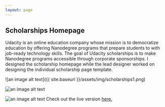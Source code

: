 ```yaml
---
layout: page
---
```



## Scholarships Homepage

Udacity is an online education company whose mission is to democratize education by offering Nanodegree programs that prepare students to with job-ready technology skills. The goal of Udacity scholarships is to make Nanodegree programs accessible through corporate sponsorships. I designed the scholarship homepage while the lead designer worked on designing the individual scholarship page template.

![an image alt text]({{ site.baseurl }}/assets/img/scholarships1.png)



![an image alt text]({{base.siteurl}}/assets/img/scholarships2.png)

![an image alt text]({{base.siteurl}}/assets/img/scholarships3.png)
Check out the live version
<a href="https://www.udacity.com/scholarships" target="_blank">here. </a>

